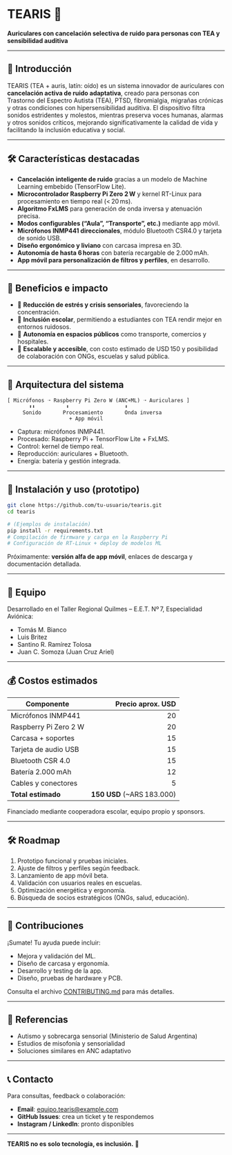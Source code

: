 
# TEARIS 🚀

**Auriculares con cancelación selectiva de ruido para personas con TEA y sensibilidad auditiva**

---

## 🎯 Introducción

TEARIS (TEA + auris, latín: oído) es un sistema innovador de auriculares con **cancelación activa de ruido adaptativa**, creado para personas con Trastorno del Espectro Autista (TEA), PTSD, fibromialgia, migrañas crónicas y otras condiciones con hipersensibilidad auditiva. El dispositivo filtra sonidos estridentes y molestos, mientras preserva voces humanas, alarmas y otros sonidos críticos, mejorando significativamente la calidad de vida y facilitando la inclusión educativa y social.

---

## 🛠️ Características destacadas

- **Cancelación inteligente de ruido** gracias a un modelo de Machine Learning embebido (TensorFlow Lite).
- **Microcontrolador Raspberry Pi Zero 2 W** y kernel RT-Linux para procesamiento en tiempo real (< 20 ms).
- **Algoritmo FxLMS** para generación de onda inversa y atenuación precisa.
- **Modos configurables (“Aula”, “Transporte”, etc.)** mediante app móvil.
- **Micrófonos INMP441 direccionales**, módulo Bluetooth CSR4.0 y tarjeta de sonido USB.
- **Diseño ergonómico y liviano** con carcasa impresa en 3D.
- **Autonomía de hasta 6 horas** con batería recargable de 2.000 mAh.
- **App móvil para personalización de filtros y perfiles**, en desarrollo.

---

## 🧩 Beneficios e impacto

- 🔹 **Reducción de estrés y crisis sensoriales**, favoreciendo la concentración.
- 🔹 **Inclusión escolar**, permitiendo a estudiantes con TEA rendir mejor en entornos ruidosos.
- 🔹 **Autonomía en espacios públicos** como transporte, comercios y hospitales.
- 🔹 **Escalable y accesible**, con costo estimado de USD 150 y posibilidad de colaboración con ONGs, escuelas y salud pública.

---

## 🧠 Arquitectura del sistema

```text
[ Micrófonos ➝ Raspberry Pi Zero W (ANC+ML) ➝ Auriculares ]
       ⬆⬇          ⬆                  ⬇
     Sonido       Procesamiento       Onda inversa
                    + App móvil
````

* Captura: micrófonos INMP441.
* Procesado: Raspberry Pi + TensorFlow Lite + FxLMS.
* Control: kernel de tiempo real.
* Reproducción: auriculares + Bluetooth.
* Energía: batería y gestión integrada.

---

## 🧪 Instalación y uso (prototipo)

```bash
git clone https://github.com/tu-usuario/tearis.git
cd tearis

# (Ejemplos de instalación)
pip install -r requirements.txt
# Compilación de firmware y carga en la Raspberry Pi
# Configuración de RT-Linux + deploy de modelos ML
```

Próximamente: **versión alfa de app móvil**, enlaces de descarga y documentación detallada.

---

## 👥 Equipo

Desarrollado en el Taller Regional Quilmes – E.E.T. Nº 7, Especialidad Aviónica:

* Tomás M. Bianco
* Luis Britez
* Santino R. Ramírez Tolosa
* Juan C. Somoza (Juan Cruz Ariel)

---

## 💰 Costos estimados

| Componente            |           Precio aprox. USD |
| --------------------- | --------------------------: |
| Micrófonos INMP441    |                          20 |
| Raspberry Pi Zero 2 W |                          20 |
| Carcasa + soportes    |                          15 |
| Tarjeta de audio USB  |                          15 |
| Bluetooth CSR 4.0     |                          15 |
| Batería 2.000 mAh     |                          12 |
| Cables y conectores   |                           5 |
| **Total estimado**    | **150 USD** (\~ARS 183.000) |

Financiado mediante cooperadora escolar, equipo propio y sponsors.

---

## 🛠️ Roadmap

1. Prototipo funcional y pruebas iniciales.
2. Ajuste de filtros y perfiles según feedback.
3. Lanzamiento de app móvil beta.
4. Validación con usuarios reales en escuelas.
5. Optimización energética y ergonomía.
6. Búsqueda de socios estratégicos (ONGs, salud, educación).

---

## 🎉 Contribuciones

¡Sumate! Tu ayuda puede incluir:

* Mejora y validación del ML.
* Diseño de carcasa y ergonomía.
* Desarrollo y testing de la app.
* Diseño, pruebas de hardware y PCB.

Consulta el archivo [CONTRIBUTING.md](CONTRIBUTING.md) para más detalles.


---

## 🔗 Referencias

* Autismo y sobrecarga sensorial (Ministerio de Salud Argentina)
* Estudios de misofonía y sensorialidad
* Soluciones similares en ANC adaptativo

---

## 📞 Contacto

Para consultas, feedback o colaboración:

* **Email**: [equipo.tearis@example.com](mailto:equipo.tearis@example.com)
* **GitHub Issues**: crea un ticket y te respondemos
* **Instagram / LinkedIn**: pronto disponibles

---

**TEARIS no es solo tecnología, es inclusión.** 🚀

```
